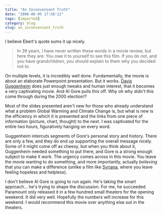 ```yaml
---
title: "An Inconvenient Truth"
date: "2006-06-05 17:58:12"
tags: [imported]
category: blog
slug: an_inconvenient_truth
---
```


I believe Ebert's quote sums it up nicely.

> In 39 years, I have never written these words in a movie review, but here they are: You owe it to yourself to see this film. If you do not, and you have grandchildren, you should explain to them why you decided not to.

On multiple levels, it is incredibly well done. Fundamentally, the movie is about an elaborate Powerpoint presentation. But it works. <a href="https://www.imdb.com/name/nm0346550/">Davis Guggenheim</a> does just enough tweaks and human interest, that it becomes a very captivating movie. And Al Gore pulls this off. Why oh why didn't this come through during the 2000 election!?

Most of the slides presented aren't new for those who already understand what a problem Global Warming and Climate Change is, but what is new is the efficiency in which it is presented and the links from one piece of information (picture, chart, thought) to the next. I was captivated for the entire two hours, figuratively hanging on every word.

Guggenheim intercuts segments of Gore's personal story and history. There are only a few, and they do end up supporting the overall message nicely. Some of it might come off as cheesy, but when you think about it, Guggenheim needed something to put there, and Gore is a strong enough subject to make it work. The urgency comes across in this movie. You leave the movie wanting to do something, and more importantly, actually <em>believing</em> that you can make a difference (unlike a film like <a href="https://www.imdb.com/title/tt0365737/">Syriana</a>, where you leave feeling hopeless and helpless).

I don't believe Al Gore is going to run again. He's taking the smart approach... he's trying to shape the discussion. For me, he succeeded. Paramount only released it in a few hundred small theaters for the opening weekend. It did very well. Hopefully the numbers will increase for this weekend. I would recommend this movie over anything else out in the theaters.
